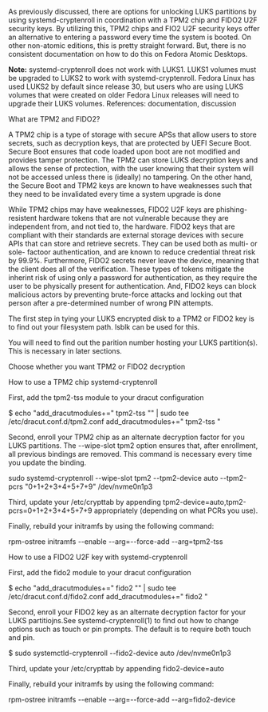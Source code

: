 As previously discussed, there are options for unlocking LUKS partitions by using systemd-cryptenroll in coordination with a TPM2 chip and FIDO2 U2F security keys. By utilizing this, TPM2 chips and FIO2 U2F security keys offer an alternative to entering a password every time the system is booted. On other non-atomic editions, this is pretty straight forward. But, there is no consistent documentation on how to do this on Fedora Atomic Desktops.

**Note:** systemd-cryptenroll does not work with LUKS1. LUKS1 volumes must be upgraded to LUKS2 to work with systemd-cryptenroll. Fedora Linux has used LUKS2 by default since release 30, but users who are using LUKS volumes that were created on older Fedora Linux releases will need to upgrade their LUKS volumes. References: documentation, discussion

What are TPM2 and FIDO2?

A TPM2 chip is a type of storage with secure APSs that allow users to store secrets, such as decryption keys, that are protected by UEFI Secure Boot. Secure Boot ensures that code loaded upon boot are not modified and provides tamper protection. The TPM2 can store LUKS decryption keys and allows the sense of protection, with the user knowing that their system will not be accessed unless there is (ideally) no tampering. On the other hand, the Secure Boot and TPM2 keys are known to have weaknesses such that they need to be invalidated every time a system upgrade is done

While TPM2 chips may have weaknesses, FIDO2 U2F keys are phishing-resistent hardware tokens that are not vulnerable because they are independent from, and not tied to, the hardware. FIDO2 keys that are compliant with their standards are external storage devices with secure APIs that can store and retrieve secrets. They can be used both as multi- or sole- factoor authentication, and are known to reduce credential threat risk by 99.9%. Furthermore, FIDO2 secrets never leave the device, meaning that the client does all of the verification. These types of tokens mitigate the inherint risk of using only a password for authentication, as they require the user to be physically present for authentication. And, FIDO2 keys can block malicious actors by preventing brute-force attacks and locking out that person after a pre-determined number of wrong PIN attempts.

The first step in tying your LUKS encrypted disk to a TPM2 or FIDO2 key is to find out your filesystem path. lsblk can be used for this.


You will need to find out the parition number hosting your LUKS partition(s). This is necessary in later sections.

Choose whether you want TPM2 or FIDO2 decryption

How to use a TPM2 chip systemd-cryptenroll

First, add the tpm2-tss module to your dracut configuration

$ echo "add_dracutmodules+=\" tpm2-tss \"" | sudo tee /etc/dracut.conf.d/tpm2.conf
add_dracutmodules+=" tpm2-tss "

Second, enroll your TPM2 chip as an alternate decryption factor for you LUKS partitions. The --wipe-slot tpm2 option ensures that, after enrollment, all previous bindings are removed. This command is necessary every time you update the binding.

sudo systemd-cryptenroll --wipe-slot tpm2 --tpm2-device auto --tpm2-pcrs "0+1+2+3+4+5+7+9" /dev/nvme0n1p3

Third, update your /etc/crypttab by appending tpm2-device=auto,tpm2-pcrs=0+1+2+3+4+5+7+9 appropriately (depending on what PCRs you use).

Finally, rebuild your initramfs by using the following command:

rpm-ostree initramfs --enable --arg=--force-add --arg=tpm2-tss

How to use a FIDO2 U2F key with systemd-cryptenroll

First, add the fido2 module to your dracut configuration

$ echo "add_dracutmodules+=\" fido2 \"" | sudo tee /etc/dracut.conf.d/fido2.conf
add_dracutmodules+=" fido2 "

Second, enroll your FIDO2 key as an alternate decryption factor for your LUKS partitiojns.See systemd-cryptenroll(1) to find out how to change options such as touch or pin prompts. The default is to require both touch and pin.

$ sudo systemctld-cryptenroll --fido2-device auto /dev/nvme0n1p3

Third, update your /etc/crypttab by appending fido2-device=auto

Finally, rebuild your initramfs by using the following command:

rpm-ostree initramfs --enable --arg=--force-add --arg=fido2-device